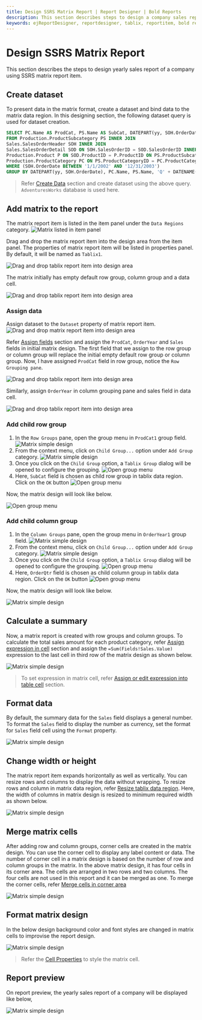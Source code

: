 ```yaml
---
title: Design SSRS Matrix Report | Report Designer | Bold Reports
description: This section describes steps to design a company sales report using matrix report item in Bold Report Designer
keywords: ejReportDesigner, reportdesigner, tablix, reportitem, bold reports, documentation, help, ej, user guide, demo, samples, bold reports, bold reporting
---
```


# Design SSRS Matrix Report

This section describes the steps to design yearly sales report of a company using SSRS matrix report item.

## Create dataset

To present data in the matrix format, create a dataset and bind data to the matrix data region. In this designing section, the following dataset query is used for dataset creation.

```sql
SELECT PC.Name AS ProdCat, PS.Name AS SubCat, DATEPART(yy, SOH.OrderDate) AS OrderYear, 'Q' + DATENAME(qq, SOH.OrderDate) AS OrderQtr,SUM(SOD.UnitPrice * SOD.OrderQty) AS Sales
FROM Production.ProductSubcategory PS INNER JOIN
Sales.SalesOrderHeader SOH INNER JOIN
Sales.SalesOrderDetail SOD ON SOH.SalesOrderID = SOD.SalesOrderID INNER JOIN
Production.Product P ON SOD.ProductID = P.ProductID ON PS.ProductSubcategoryID = P.ProductSubcategoryID INNER JOIN
Production.ProductCategory PC ON PS.ProductCategoryID = PC.ProductCategoryID
WHERE (SOH.OrderDate BETWEEN '1/1/2002' AND '12/31/2003')
GROUP BY DATEPART(yy, SOH.OrderDate), PC.Name, PS.Name, 'Q' + DATENAME(qq, SOH.OrderDate), PS.ProductSubcategoryID
```

> Refer [Create Data](./../../../manage-data/dataset/create-an-embedded-dataset/#create-an-embedded-dataset) section and create dataset using the above query. `AdventuresWorks` database is used here.

## Add matrix to the report

The matrix report item is listed in the item panel under the `Data Regions` category.
![Matrix listed in item panel](/static/assets/on-premise/images/report-designer/report-items/matrix/item-panel-view.png)

Drag and drop the matrix report item into the design area from the item panel. The properties of matrix report item will be listed in properties panel. By default, it will be named as `Tablix1`.

![Drag and drop tablix report item into design area](/static/assets/on-premise/images/report-designer/report-items/matrix/drag-and-drop-matrix.png)

The matrix initially has empty default row group, column group and a data cell.

![Drag and drop tablix report item into design area](/static/assets/on-premise/images/report-designer/report-items/matrix/initial-matrix-structure.png)

### Assign data

Assign dataset to the `Dataset` property of matrix report item.
![Drag and drop matrix report item into design area](/static/assets/on-premise/images/report-designer/report-items/matrix/assign-data.png)

Refer [Assign fields](./../../../report-items/tablix/assign-data-to-tablix-data-region/) section and assign the `ProdCat`, `OrderYear` and `Sales` fields in  initial matrix design.
The first field that we assign to the row group or column group will replace the initial empty default row group or column group. Now, I have assigned `ProdCat` field in row group, notice the `Row Grouping pane`.

![Drag and drop tablix report item into design area](/static/assets/on-premise/images/report-designer/report-items/matrix/default-group-replace.png)

Similarly, assign `OrderYear` in column grouping pane and sales field in data cell.

![Drag and drop tablix report item into design area](/static/assets/on-premise/images/report-designer/report-items/matrix/assign-initial-fields.png)

### Add child row group

1. In the `Row Groups` pane, open the group menu in `ProdCat1` group field.
![Matrix simple design](/static/assets/on-premise/images/report-designer/report-items/matrix/open-group-menu-to-add-child-group.png)
2. From the context menu, click on `Child Group...` option under `Add Group` category.
![Matrix simple design](/static/assets/on-premise/images/report-designer/report-items/matrix/child-row-group.png)
3. Once you click on the `Child Group` option, a `Tablix Group` dialog will be opened to configure the grouping.
![Open group menu](/static/assets/on-premise/images/report-designer/report-items/matrix/tablix-group-dialog.png)
4. Here, `SubCat` field is chosen as child row group in tablix data region. Click on the `OK` button
![Open group menu](/static/assets/on-premise/images/report-designer/report-items/matrix/select-child-row-group.png)

Now, the matrix design will look like below.

![Open group menu](/static/assets/on-premise/images/report-designer/report-items/matrix/child-row-group-output.png)

### Add child column group

1. In the `Column Groups` pane, open the group menu in `OrderYear1` group field.
![Matrix simple design](/static/assets/on-premise/images/report-designer/report-items/matrix/open-group-menu-to-add-column-child-group.png)
2. From the context menu, click on `Child Group...` option under `Add Group` category.
![Matrix simple design](/static/assets/on-premise/images/report-designer/report-items/matrix/choose-child-group-option.png)
3. Once you click on the `Child Group` option, a `Tablix Group` dialog will be opened to configure the grouping.
![Open group menu](/static/assets/on-premise/images/report-designer/report-items/matrix/tablix-group-dialog.png)
4. Here, `OrderQtr` field is chosen as child column group in tablix data region. Click on the `OK` button
![Open group menu](/static/assets/on-premise/images/report-designer/report-items/matrix/choose-child-group-field.png)

Now, the matrix design will look like below.

![Matrix simple design](/static/assets/on-premise/images/report-designer/report-items/matrix/add-child-column-group-output.png)

## Calculate a summary

Now, a matrix report is created with row groups and column groups. To calculate the total sales amount for each product category, refer [Assign expression in cell](./../../../report-items/tablix/assign-data-to-tablix-data-region/#assign-or-edit-expression-into-table-cell) section and assign the `=Sum(Fields!Sales.Value)` expression to the last cell in third row of the matrix design as shown below.

![Matrix simple design](/static/assets/on-premise/images/report-designer/report-items/matrix/calculate-fields.png)

> To set expression in matrix cell, refer [Assign or edit expression into table cell](./../../../report-items/tablix/assign-data-to-tablix-data-region/#assign-or-edit-expression-into-table-cell) section.

## Format data

By default, the summary data for the `Sales` field displays a general number. To format the `Sales` field to display the number as currency, set the format for `Sales` field cell using the `Format` property.

![Matrix simple design](/static/assets/on-premise/images/report-designer/report-items/matrix/format-data.png)

## Change width or height

The matrix report item expands horizontally as well as vertically. You can resize rows and columns to display the data without wrapping. To resize rows and column in matrix data region, refer [Resize tablix data region](./../../../report-items/tablix/resize-tablix-data-region/). Here, the width of columns in matrix design is resized to minimum required width as shown below.

![Matrix simple design](/static/assets/on-premise/images/report-designer/report-items/matrix/resize-output.png)

## Merge matrix cells

After adding row and column groups, corner cells are created in the matrix design. You can use the corner cell to display any label content or data. The number of corner cell in a matrix design is based on the number of row and column groups in the matrix. In the above matrix design, it has four cells in its corner area. The cells are arranged in two rows and two columns. The four cells are not used in this report and it can be merged as one. To merge the corner cells, refer [Merge cells in corner area](./../../../report-items/tablix/merge-cells-in-tablix-data-region/#corner-area)

![Matrix simple design](/static/assets/on-premise/images/report-designer/report-items/matrix/merge-corner-cell.png)

## Format matrix design

In the below design background color and font styles are changed in matrix cells to improvise the report design.

![Matrix simple design](/static/assets/on-premise/images/report-designer/report-items/matrix/format-matrix-report.png)

> Refer the [Cell Properties](./../../../report-items/tablix/cell-properties/#cell-properties) to style the matrix cell.

## Report preview

On report preview, the yearly sales report of a company will be displayed like below,

![Matrix simple design](/static/assets/on-premise/images/report-designer/report-items/matrix/matrix-design-preview.png)